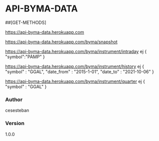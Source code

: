 # API-BYMA-DATA

##[GET-METHODS]

https://api-byma-data.herokuapp.com

https://api-byma-data.herokuapp.com/byma/snapshot

https://api-byma-data.herokuapp.com/byma/instrument/intraday
ej
{
"symbol":"PAMP"
}

https://api-byma-data.herokuapp.com/byma/instrument/history
ej
{
"symbol" : "GGAL",
"date_from" : "2015-1-01",
"date_to" : "2021-10-06"
}

https://api-byma-data.herokuapp.com/byma/instrument/quarter
ej
{
"symbol" : "GGAL"
}

### Author

cesesteban

### Version

1.0.0
